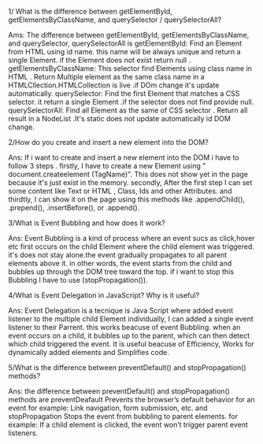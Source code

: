 1/ What is the difference between getElementById, getElementsByClassName, and querySelector / querySelectorAll?

Ams: The difference between getElementById, getElementsByClassName, and querySelector, querySelectorAll is
 getElementById:  Find an Element from HTML using id name. this name will be always unique and return a single Element. if the Element does not exist return null .
 getElementsByClassName: This selector find Elements using class name in  HTML . Return Multiple element as the same class name in a HTMLCllection.HTMLCollection is live .if DOm change it's update automatically.
 querySelector: Find the first Element that matches a CSS selector. it return a single Element .if the selector does not find provide null.
 querySelectorAll: Find all Element as the same of CSS selector . Return all result in a NodeList .It's static does not update automatically id DOM change.


 2/How do you create and insert a new element into the DOM?

 Ans: If i want to create and insert a new element into the DOM i have to follow 3 steps .
 firstly,  I have to create a new Element using " document.createelement (TagName)". This does not show yet in the page because it's just exist in the memory.
 secondly, After the first step I can set some content like Text or HTML , Class, Ids and other Attributes. and 
 thirdtly, I can show it on the page using this methods like .appendChild(), .prepend(), .insertBefore(), or .append(). 


 3/What is Event Bubbling and how does it work?

 Ans: Event Bubbling is a kind of process where an event sucs as click,hover etc first  occurs  on the child Element where the child element was triggered. 
 it's does not stay alone.the event gradually propagates to all parent elements above it.
 in other words, the event starts from the child and bubbles up through the DOM tree toward the top. if i want to stop this Bubbling I have to use (stopPropagation()).


 4/What is Event Delegation in JavaScript? Why is it useful?

 Ans: Event Delegation is a tecnique is Java Script where added event listener to the multiple child Element individually, I can added a single event listener to their Parrent.
 this works beacuse of event Bubbling. when an event occurs on a child, it bubbles up to the parent, which can then detect which child triggered the event.
 It is useful beacuse of Efficiency, Works for dynamically added elements and Simplifies code.


 5/What is the difference between preventDefault() and stopPropagation() methods?

 Ans: the difference between preventDefault() and stopPropagation() methods are 
 preventDeafault Prevents the browser’s default behavior for an event for example: Link navigation, form submission, etc. 
 and stopPropagation Stops the event from bubbling to parent elements. for example: If a child element is clicked, the event won’t trigger parent event listeners.
 
